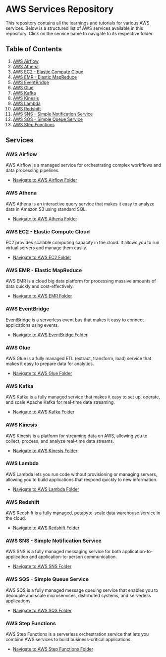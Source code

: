 # AWS Services Repository

This repository contains all the learnings and tutorials for various AWS services. Below is a structured list of AWS services available in this repository. Click on the service name to navigate to its respective folder.

## Table of Contents

1. [AWS Airflow](#aws-airflow)
2. [AWS Athena](#aws-athena)
3. [AWS EC2 - Elastic Compute Cloud](#aws-ec2)
4. [AWS EMR - Elastic MapReduce](#aws-emr)
5. [AWS EventBridge](#aws-eventbridge)
6. [AWS Glue](#aws-glue)
7. [AWS Kafka](#aws-kafka)
8. [AWS Kinesis](#aws-kinesis)
9. [AWS Lambda](#aws-lambda)
10. [AWS Redshift](#aws-redshift)
11. [AWS SNS - Simple Notification Service](#aws-sns)
12. [AWS SQS - Simple Queue Service](#aws-sqs)
13. [AWS Step Functions](#aws-step-functions)

## Services

### <a name="aws-airflow"></a>AWS Airflow
AWS Airflow is a managed service for orchestrating complex workflows and data processing pipelines.
- [Navigate to AWS Airflow Folder](./aws_airflow)

### <a name="aws-athena"></a>AWS Athena
AWS Athena is an interactive query service that makes it easy to analyze data in Amazon S3 using standard SQL.
- [Navigate to AWS Athena Folder](./aws_athena)

### <a name="aws-ec2"></a>AWS EC2 - Elastic Compute Cloud
EC2 provides scalable computing capacity in the cloud. It allows you to run virtual servers and manage them easily.
- [Navigate to AWS EC2 Folder](./aws_ec2)

### <a name="aws-emr"></a>AWS EMR - Elastic MapReduce
AWS EMR is a cloud big data platform for processing massive amounts of data quickly and cost-effectively.
- [Navigate to AWS EMR Folder](./aws_emr)

### <a name="aws-eventbridge"></a>AWS EventBridge
EventBridge is a serverless event bus that makes it easy to connect applications using events.
- [Navigate to AWS EventBridge Folder](./aws_eventbridge)

### <a name="aws-glue"></a>AWS Glue
AWS Glue is a fully managed ETL (extract, transform, load) service that makes it easy to prepare data for analytics.
- [Navigate to AWS Glue Folder](./aws_glue)

### <a name="aws-kafka"></a>AWS Kafka
AWS Kafka is a fully managed service that makes it easy to set up, operate, and scale Apache Kafka for real-time data streaming.
- [Navigate to AWS Kafka Folder](./aws_kafka)

### <a name="aws-kinesis"></a>AWS Kinesis
AWS Kinesis is a platform for streaming data on AWS, allowing you to collect, process, and analyze real-time data streams.
- [Navigate to AWS Kinesis Folder](./aws_kinesis)

### <a name="aws-lambda"></a>AWS Lambda
AWS Lambda lets you run code without provisioning or managing servers, allowing you to build applications that respond quickly to new information.
- [Navigate to AWS Lambda Folder](./aws_lambda)

### <a name="aws-redshift"></a>AWS Redshift
AWS Redshift is a fully managed, petabyte-scale data warehouse service in the cloud.
- [Navigate to AWS Redshift Folder](./aws_redshift)

### <a name="aws-sns"></a>AWS SNS - Simple Notification Service
AWS SNS is a fully managed messaging service for both application-to-application and application-to-person communication.
- [Navigate to AWS SNS Folder](./aws_sns)

### <a name="aws-sqs"></a>AWS SQS - Simple Queue Service
AWS SQS is a fully managed message queuing service that enables you to decouple and scale microservices, distributed systems, and serverless applications.
- [Navigate to AWS SQS Folder](./aws_sqs)

### <a name="aws-step-functions"></a>AWS Step Functions
AWS Step Functions is a serverless orchestration service that lets you combine AWS services to build business-critical applications.
- [Navigate to AWS Step Functions Folder](./aws_stepfunction)

